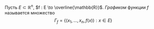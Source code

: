 Пусть $E \subset \mathbb{R}^n$, $f : E \to \overline{\mathbb{R}}$. *Графиком* функции $f$ называется множество
$$
\Gamma_{f} = \{ (x_{1}, \dots, x_{n}, f(x)) : x \in E \}
$$
